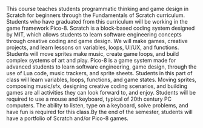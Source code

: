 <p>This course teaches students programmatic thinking and game design in Scratch for beginners through the Fundamentals of Scratch curriculum. Students who have graduated from this curriculum will be working in the game framework Pico-8. Scratch is a block-based coding system designed by MIT, which allows students to learn software engineering concepts through creative coding and game design. We will make games, creative projects, and learn lessons on variables, loops, UI/UX, and functions. Students will move sprites make music, create game loops, and build complex systems of art and play. Pico-8 is a game system made for advanced students to learn software engineering, game design, through the use of Lua code, music trackers, and sprite sheets. Students in this part of class will learn variables, loops, functions, and game states. Moving sprites, composing music/sfx, designing creative coding scenarios, and building games are all activities they can look forward to, and enjoy. Students will be required to use a mouse and keyboard, typical of 20th century PC computers. The ability to listen, type on a keyboard, solve problems, and have fun is required for this class.By the end of the semester, students will have a portfolio of Scratch and/or Pico-8 games.
</p>

